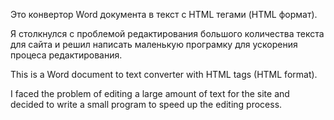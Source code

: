 Это конвертор Word документа в текст с HTML тегами (HTML формат).

Я столкнулся с проблемой редактирования большого количества текста для сайта и решил написать маленькую програмку для ускорения процеса редактирования.



This is a Word document to text converter with HTML tags (HTML format).

I faced the problem of editing a large amount of text for the site and decided to write a small program to speed up the editing process.
